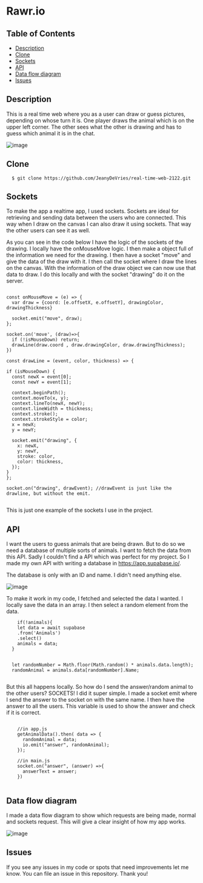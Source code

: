 # Rawr.io

## Table of Contents
- [Description](#description)
- [Clone](#clone)
- [Sockets](#sockets)
- [API](#api)
- [Data flow diagram](#dfd)
- [Issues](#Issues)

## Description
This is a real time web where you as a user can draw or guess pictures, depending on whose turn it is. One player draws the animal which is on the upper left corner. The other sees what the other is drawing and has to guess which animal it is in the chat. 

![image](https://user-images.githubusercontent.com/44086608/167628298-ffc0a462-4f40-4f7d-8fbe-66c7d9318c94.png)


## Clone <a name="clone">
```
  $ git clone https://github.com/JeanyDeVries/real-time-web-2122.git
```

## Sockets <a name="sockets">
To make the app a realtime app, I used sockets. Sockets are ideal for retrieving and sending data between the users who are connected. This way when I draw on the canvas I can also draw it using sockets. That way the other users can see it as well. 
  
As you can see in the code below I have the logic of the sockets of the drawing. I locally have the onMouseMove logic. I then make a object full of the information we need for the drawing. I then have a socket "move" and give the data of the draw with it. I then call the socket where I draw the lines on the canvas. With the information of the draw object we can now use that data to draw. I do this locally and with the socket "drawing" do it on the server. 
  
  ```
  
  const onMouseMove = (e) => {
    var draw = {coord: [e.offsetX, e.offsetY], drawingColor, drawingThickness}

    socket.emit("move", draw);
  };

  socket.on('move', (draw)=>{
    if (!isMouseDown) return;
    drawLine(draw.coord , draw.drawingColor, draw.drawingThickness);
  })
  
  const drawLine = (event, color, thickness) => {

  if (isMouseDown) {
    const newX = event[0];
    const newY = event[1];

    context.beginPath();
    context.moveTo(x, y);
    context.lineTo(newX, newY);
    context.lineWidth = thickness;
    context.stroke();
    context.strokeStyle = color;
    x = newX;
    y = newY;

    socket.emit("drawing", {
      x: newX,
      y: newY,
      stroke: color,
      color: thickness,
    });
  }
};
  
socket.on("drawing", drawEvent); //drawEvent is just like the drawline, but without the emit.

  
  ```
  
This is just one example of the sockets I use in the project. 
  
  
## API <a name="api">
I want the users to guess animals that are being drawn. But to do so we need a database of multiple sorts of animals. I want to fetch the data from this API. Sadly I couldn't find a API which was perfect for my project. So I made my own API with writing a database in https://app.supabase.io/. 
  
The database is only with an ID and name. I didn't need anything else. 
  
  ![image](https://user-images.githubusercontent.com/44086608/167710208-2443dc02-6761-4c9e-afd9-40de58362e63.png)

  
To make it work in my code, I fetched and selected the data I wanted. I locally save the data in an array. I then select a random element from the data. 

  
```
    if(!animals){
    let data = await supabase
    .from('Animals')
    .select()
    animals = data;
  }


  let randomNumber = Math.floor(Math.random() * animals.data.length);
  randomAnimal = animals.data[randomNumber].Name;
  
```
  
But this all happens locally. So how do I send the answer/random animal to the other users? SOCKETS! I did it super simple. I made a socket emit where I send the answer to the socket on with the same name. I then have the answer to all the users. This variable is used to show the answer and check if it is correct.
  
```
  
    //in app.js
    getAnimalData().then( data => {
      randomAnimal = data;
      io.emit("answer", randomAnimal);
    });
  
    //in main.js
    socket.on("answer", (answer) =>{
      answerText = answer;
    })
  
```


## Data flow diagram <a name="dfd">
I made a data flow diagram to show which requests are being made, normal and sockets request. This will give a clear insight of how my app works. 
  
![image](https://user-images.githubusercontent.com/44086608/167709752-2c40d872-d93a-4d8f-9487-629b4ad8ab10.png)

  
## Issues <a name="Issues">
If you see any issues in my code or spots that need improvements let me know. You can file an issue in this repository. Thank you!
